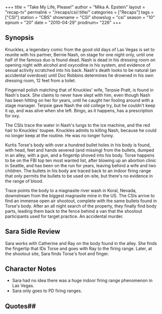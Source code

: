 +++
title = "Take My Life, Please!"
author = "Mika A. Epstein"
layout = "recap-tv"
permalink = "/recaps/csi/:title/"
categories = ["Recaps"]
tags = ["CSI"]
station = "CBS"
showname = "CSI"
showslug = "csi"
season = "10"
epnum = "20"
date = "2010-04-29"
prodnum= "226"
+++

## Synopsis

Knuckles, a legendary comic from the good old days of Las Vegas is set to reunite with his partner, Bernie Nash, on stage for one night only, until one half of the famous duo is found dead. Nash is dead in his dressing room on opening night with alcohol and oxycodine in his system, and evidence of sexual activity scratched into his back. Nash's death looks to be natural (an accidental overdose) until Doc Robbins determines he drowned in his own dressing room, 12 feet from a toilet.

Fingernail polish matching that of Knuckles' wife, Terpsie Pratt, is found in Nash's back. She claims to never have slept with him, even though Nash has been hitting on her for years, until he caught her fooling around with a stage manager. Terpsie gave Nash the old college try, but he couldn't keep it up, and was alive when she left. Bingo, as it happens, has a prescription for oxy.

The CSIs trace the water in Nash's lungs to the ice machine, and the red hair to Knuckles' toupee. Knuckles admits to killing Nash, because he could no longer keep at the routine. He was no longer funny.

Kurtis Torse's body with over a hundred bullet holes in his body is found, with head, feet and hands severed (and missing) from the bullets, dumped in an alley, with a gun, and a fingertip shoved into his body. Torse happens to be on the FBI top ten most wanted list, after blowing up an abortion clinic in Seattle, and has been on the run for years, leaving behind a wife and two children. The bullets in his body are traced back to an indoor firing range that only permits the bullets to be used on-site, but there's no evidence in the range of blood.

Trace points the body to a magnasite river wash in Koral, Nevada, downstream from the biggest magnasite mine in the US. The CSIs arrive to find an immense open air shootout, complete with the same bullets found in Torse's body. After an all night search of the property, they finally find body parts, leading them back to the fence behind a van that the shootout participants used for target practice. An accidental murder.

## Sara Sidle Review

Sara works with Catherine and Ray on the body found in the alley. She finds the fingertip that IDs Torse and goes with Ray to the firing range. Later, at the shootout site, Sara finds Torse's foot and finger.

## Character Notes

* Sara had no idea there was a huge indoor firing range phenomenon in Las Vegas.  
* Sara only goes to PD firing ranges.

## Quotes## 

